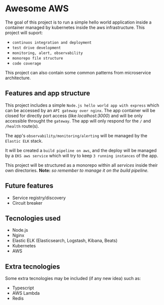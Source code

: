 # Awesome AWS
The goal of this project is to run a simple hello world application inside a container managed by kubernetes inside the aws infrastructure. This project will suport:
- `continuos integration and deployment`
- `test drive development`
- `monitoring, alert, observability`
- `monorepo file structure`
- `code coverage`

This project can also contain some common patterns from microservice architecture.

## Features and app structure
This project includes a simple `Node.js hello world app with express` which can be accessed by an `API gateway over nginx`. The app container will be closed for directly port access (like <i>localhost:3000</i>) and will be only accessible throught the `gateway`. The app will only respond for the `/` and `/health` route(s).

The app's `observability/monitoring/alerting` will be managed by the `Elastic ELK` stack.

It will be created a `build pipeline on aws`, and the deploy will be managed by a `EKS aws service` which will try to keep `3 running instances` of the app.

This project will be structured as a monorepo within all <i>services</i> inside their own directories. <b>Note:</b><i> so remember to manage it on the build pipeline.</i>

## Future features
- Service registry/discovery
- Circuit breaker

## Tecnologies used
- Node.js
- Nginx
- Elastic ELK (Elasticsearch, Logstash, Kibana, Beats)
- Kubernetes
- AWS

## Extra tecnologies
Some extra tecnologies may be included (if any new idea) such as:

- Typescript
- AWS Lambda
- Redis